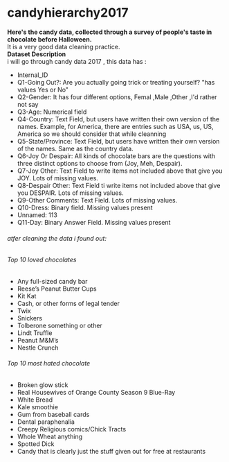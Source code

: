 # candyhierarchy2017
**Here's the candy data, collected through a survey of people's taste in chocolate before Halloween.**
<br>It is a very good data cleaning practice.
<br>
**Dataset Description**
<br>i will go through candy data 2017 , this data has :

* Internal_ID
* Q1-Going Out?: Are you actually going trick or treating yourself? "has values Yes or No"
* Q2-Gender: It has four different options, Femal ,Male ,Other ,I'd rather not say
* Q3-Age: Numerical field
* Q4-Country: Text Field, but users have written their own version of the names. Example, for America, there are entries such as USA, us, US, America so we should consider that while cleanning
* Q5-State/Province: Text Field, but users have written their own version of the names. Same as the country data.
* Q6-Joy Or Despair: All kinds of chocolate bars are the questions with three distinct options to choose from (Joy, Meh, Despair).
* Q7-Joy Other: Text Field to write items not included above that give you JOY. Lots of missing values.
* Q8-Despair Other: Text Field ti write items not included above that give you DESPAIR. Lots of missing values.
* Q9-Other Comments: Text Field. Lots of missing values.
* Q10-Dress: Binary field. Missing values present
* Unnamed: 113
* Q11-Day: Binary Answer Field. Missing values present
###### atfer cleaning the data i found out:

###### Top 10 loved chocolates
* Any full-sized candy bar
* Reese’s Peanut Butter Cups
* Kit Kat
* Cash, or other forms of legal tender
* Twix
* Snickers
* Tolberone something or other
* Lindt Truffle
* Peanut M&M’s
* Nestle Crunch	

###### Top 10 most hated chocolate
* Broken glow stick
* Real Housewives of Orange County Season 9 Blue-Ray
* White Bread
* Kale smoothie
* Gum from baseball cards
* Dental paraphenalia
* Creepy Religious comics/Chick Tracts
* Whole Wheat anything
* Spotted Dick
* Candy that is clearly just the stuff given out for free at restaurants
